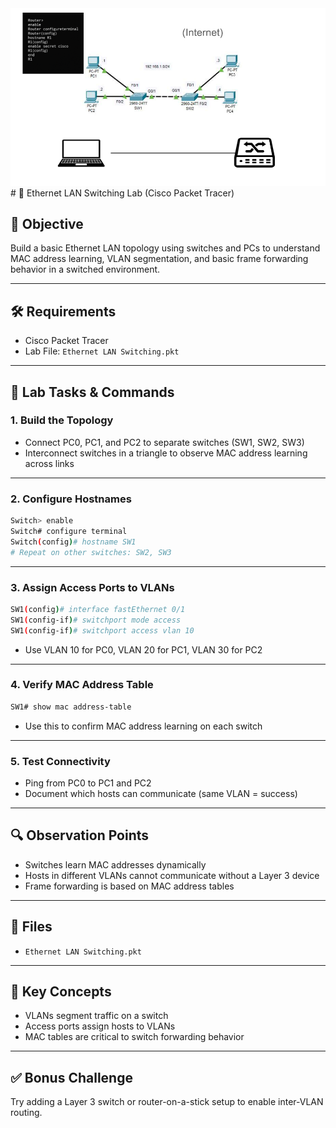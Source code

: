 <img width="800" src="https://github.com/abdullaah019/Ethernet-LAN-Switching-Lab-Cisco-Packet-Tracer-/blob/main/Scenario%202_%20PowerShell%20Suspicious%20Web%20Request.png" alt="Ethernet-LAN-Switching-Lab-Cisco-Packet-Tracer-"/>
# 🔄 Ethernet LAN Switching Lab (Cisco Packet Tracer)

## 🎯 Objective
Build a basic Ethernet LAN topology using switches and PCs to understand MAC address learning, VLAN segmentation, and basic frame forwarding behavior in a switched environment.

---

## 🛠 Requirements
- Cisco Packet Tracer
- Lab File: `Ethernet LAN Switching.pkt`

---

## 🧪 Lab Tasks & Commands

### 1. Build the Topology
- Connect PC0, PC1, and PC2 to separate switches (SW1, SW2, SW3)
- Interconnect switches in a triangle to observe MAC address learning across links

---

### 2. Configure Hostnames
```bash
Switch> enable
Switch# configure terminal
Switch(config)# hostname SW1
# Repeat on other switches: SW2, SW3
```

---

### 3. Assign Access Ports to VLANs
```bash
SW1(config)# interface fastEthernet 0/1
SW1(config-if)# switchport mode access
SW1(config-if)# switchport access vlan 10
```
- Use VLAN 10 for PC0, VLAN 20 for PC1, VLAN 30 for PC2

---

### 4. Verify MAC Address Table
```bash
SW1# show mac address-table
```
- Use this to confirm MAC address learning on each switch

---

### 5. Test Connectivity
- Ping from PC0 to PC1 and PC2
- Document which hosts can communicate (same VLAN = success)

---

## 🔍 Observation Points
- Switches learn MAC addresses dynamically
- Hosts in different VLANs cannot communicate without a Layer 3 device
- Frame forwarding is based on MAC address tables

---

## 📁 Files
- `Ethernet LAN Switching.pkt`

---

## 🧠 Key Concepts
- VLANs segment traffic on a switch
- Access ports assign hosts to VLANs
- MAC tables are critical to switch forwarding behavior

---

## ✅ Bonus Challenge
Try adding a Layer 3 switch or router-on-a-stick setup to enable inter-VLAN routing.
